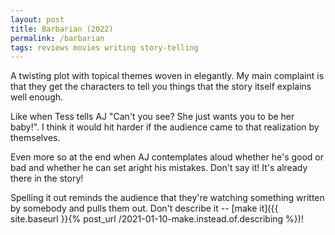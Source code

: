 ```yaml
---
layout: post
title: Barbarian (2022)
permalink: /barbarian
tags: reviews movies writing story-telling
---
```


A twisting plot with topical themes woven in elegantly. My main complaint is that they get the characters to tell you things that the story itself explains well enough.
<!--more-->

Like when Tess tells AJ "Can't you see? She just wants you to be her baby!".
I think it would hit harder if the audience came to that realization by themselves.

Even more so at the end when AJ contemplates aloud whether he's good or bad and whether he can set aright his mistakes.
Don't say it!
It's already there in the story!

Spelling it out reminds the audience that they're watching something written by somebody and pulls them out.
Don't describe it -- [make it]({{ site.baseurl }}{% post_url /2021-01-10-make.instead.of.describing %})!